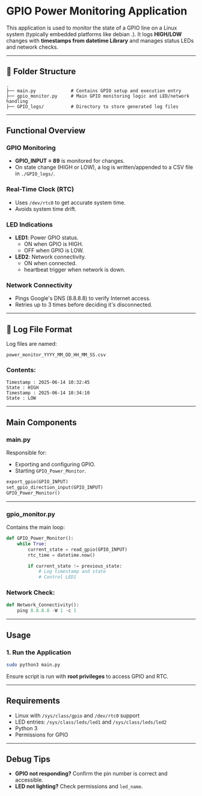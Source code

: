 
# GPIO Power Monitoring Application

This application is used to monitor the state of a GPIO line on a Linux system (typically embedded platforms like debian .). It logs **HIGH/LOW** changes with **timestamps from datetime Library** and manages status LEDs and network checks.

---

## 🧱 Folder Structure

```
.
├── main.py             # Contains GPIO setup and execution entry
├── gpio_monitor.py     # Main GPIO monitoring logic and LED/network handling
├── GPIO_logs/          # Directory to store generated log files
```

---

## Functional Overview

### GPIO Monitoring
- **GPIO_INPUT = 89** is monitored for changes.
- On state change (HIGH or LOW), a log is written/appended to a CSV file in `./GPIO_logs/`.

### Real-Time Clock (RTC)
- Uses `/dev/rtc0` to get accurate system time.
- Avoids system time drift.

### LED Indications
- **LED1**: Power GPIO status.
  - ON when GPIO is HIGH.
  - OFF when GPIO is LOW.
- **LED2**: Network connectivity.
  - ON when connected.
  - heartbeat trigger when network is down.

### Network Connectivity
- Pings Google's DNS (8.8.8.8) to verify Internet access.
- Retries up to 3 times before deciding it's disconnected.

---

## 📁 Log File Format

Log files are named:
```
power_monitor_YYYY_MM_DD_HH_MM_SS.csv
```

### Contents:
```
Timestamp : 2025-06-14 10:32:45
State : HIGH
Timestamp : 2025-06-14 10:34:10
State : LOW
```

---

## Main Components

### main.py

Responsible for:
- Exporting and configuring GPIO.
- Starting `GPIO_Power_Monitor`.

```python
export_gpio(GPIO_INPUT)
set_gpio_direction_input(GPIO_INPUT)
GPIO_Power_Monitor()
```

---

### gpio_monitor.py

Contains the main loop:

```python
def GPIO_Power_Monitor():
    while True:
        current_state = read_gpio(GPIO_INPUT)
        rtc_time = datetime.now()

        if current_state != previous_state:
            # Log timestamp and state
            # Control LED1
```

### Network Check:

```python
def Network_Connectivity():
    ping 8.8.8.8 -W 1 -c 1
```

---

## Usage

### 1. Run the Application

```bash
sudo python3 main.py
```

Ensure script is run with **root privileges** to access GPIO and RTC.

---

## Requirements

- Linux with `/sys/class/gpio` and `/dev/rtc0` support
- LED entries: `/sys/class/leds/led1` and `/sys/class/leds/led2`
- Python 3
- Permissions for GPIO 

---

## Debug Tips

- **GPIO not responding?** Confirm the pin number is correct and accessible.
- **LED not lighting?** Check permissions and `led_name`.

